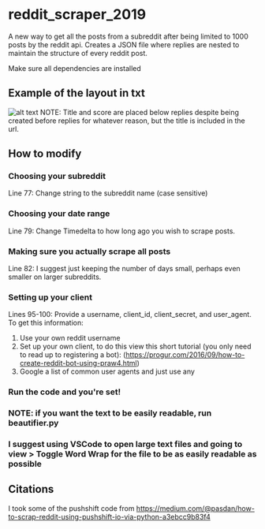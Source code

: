 # reddit_scraper_2019
A new way to get all the posts from a subreddit after being limited to 1000 posts by the reddit api. Creates a JSON file where replies are nested to maintain the structure of every reddit post.

Make sure all dependencies are installed

## Example of the layout in txt
![alt text](https://github.com/aherrmannca/reddit_scraper_2019/blob/master/example_snippet.png)
NOTE: Title and score are placed below replies despite being created before replies for whatever reason, but the title is included in the url.

## How to modify

### Choosing your subreddit
Line 77: Change string to the subreddit name (case sensitive)

### Choosing your date range
Line 79: Change Timedelta to how long ago you wish to scrape posts.

### Making sure you actually scrape all posts
Line 82: I suggest just keeping the number of days small, perhaps even smaller on larger subreddits.

### Setting up your client
Lines 95-100: Provide a username, client_id, client_secret, and user_agent.
To get this information:
1. Use your own reddit username
2. Set up your own client, to do this view this short tutorial (you only need to read up to registering a bot):
  (https://progur.com/2016/09/how-to-create-reddit-bot-using-praw4.html)
3. Google a list of common user agents and just use any

### Run the code and you're set!

### NOTE: if you want the text to be easily readable, run beautifier.py
### I suggest using VSCode to open large text files and going to view > Toggle Word Wrap for the file to be as easily readable as possible
  

## Citations
I took some of the pushshift code from https://medium.com/@pasdan/how-to-scrap-reddit-using-pushshift-io-via-python-a3ebcc9b83f4

